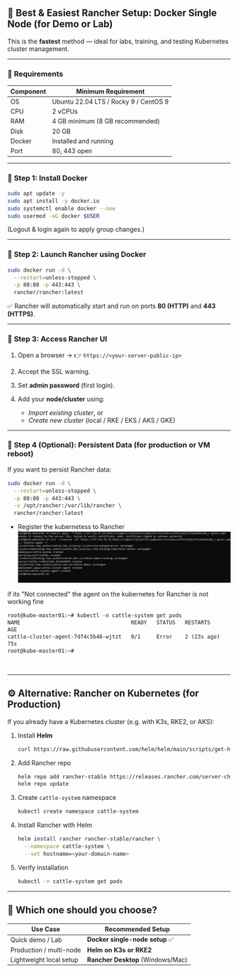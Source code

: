 
## 🚀 **Best & Easiest Rancher Setup: Docker Single Node (for Demo or Lab)**

This is the **fastest** method — ideal for labs, training, and testing Kubernetes cluster management.

---

### 🧩 **Requirements**

| Component | Minimum Requirement                   |
| --------- | ------------------------------------- |
| OS        | Ubuntu 22.04 LTS / Rocky 9 / CentOS 9 |
| CPU       | 2 vCPUs                               |
| RAM       | 4 GB minimum (8 GB recommended)       |
| Disk      | 20 GB                                 |
| Docker    | Installed and running                 |
| Port      | 80, 443 open                          |

---

### 🧰 **Step 1: Install Docker**

```bash
sudo apt update -y
sudo apt install -y docker.io
sudo systemctl enable docker --now
sudo usermod -aG docker $USER
```

(Logout & login again to apply group changes.)

---

### 🧱 **Step 2: Launch Rancher using Docker**

```bash
sudo docker run -d \
  --restart=unless-stopped \
  -p 80:80 -p 443:443 \
  rancher/rancher:latest
```

✅ Rancher will automatically start and run on ports **80 (HTTP)** and **443 (HTTPS)**.

---

### 🧩 **Step 3: Access Rancher UI**

1. Open a browser →
   👉 `https://<your-server-public-ip>`
2. Accept the SSL warning.
3. Set **admin password** (first login).
4. Add your **node/cluster** using:

   * *Import existing cluster*, or
   * *Create new cluster* (local / RKE / EKS / AKS / GKE)

---

### 🧠 **Step 4 (Optional): Persistent Data (for production or VM reboot)**

If you want to persist Rancher data:

```bash
sudo docker run -d \
  --restart=unless-stopped \
  -p 80:80 -p 443:443 \
  -v /opt/rancher:/var/lib/rancher \
  rancher/rancher:latest
```

* Register the kubernetess to Rancher 
![alt text](images/kube-rancher.png)

if its "Not connected"
the agent on the kubernetes for Rancher is not working fine 

```
root@kube-master01:~# kubectl -n cattle-system get pods
NAME                                   READY   STATUS   RESTARTS      AGE
cattle-cluster-agent-7df4c5b46-wjtzt   0/1     Error    2 (23s ago)   75s
root@kube-master01:~#



```

---

## ⚙️ **Alternative: Rancher on Kubernetes (for Production)**

If you already have a Kubernetes cluster (e.g. with K3s, RKE2, or AKS):

1. Install **Helm**

   ```bash
   curl https://raw.githubusercontent.com/helm/helm/main/scripts/get-helm-3 | bash
   ```
2. Add Rancher repo

   ```bash
   helm repo add rancher-stable https://releases.rancher.com/server-charts/stable
   helm repo update
   ```
3. Create `cattle-system` namespace

   ```bash
   kubectl create namespace cattle-system
   ```
4. Install Rancher with Helm

   ```bash
   helm install rancher rancher-stable/rancher \
     --namespace cattle-system \
     --set hostname=<your-domain-name>
   ```
5. Verify installation

   ```bash
   kubectl -n cattle-system get pods
   ```

---

## 🧭 **Which one should you choose?**

| Use Case                | Recommended Setup                 |
| ----------------------- | --------------------------------- |
| Quick demo / Lab        | **Docker single-node setup** ✅    |
| Production / multi-node | **Helm on K3s or RKE2**           |
| Lightweight local setup | **Rancher Desktop** (Windows/Mac) |

